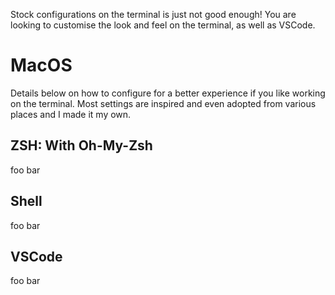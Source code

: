 Stock configurations on the terminal is just not good enough! You are looking to customise the look and feel on the terminal, as well as VSCode.

# MacOS #
Details below on how to configure for a better experience if you like working on the terminal. Most settings are inspired and even adopted from
various places and I made it my own.

## ZSH: With Oh-My-Zsh ##
foo bar

## Shell ##
foo bar

## VSCode ##
foo bar
